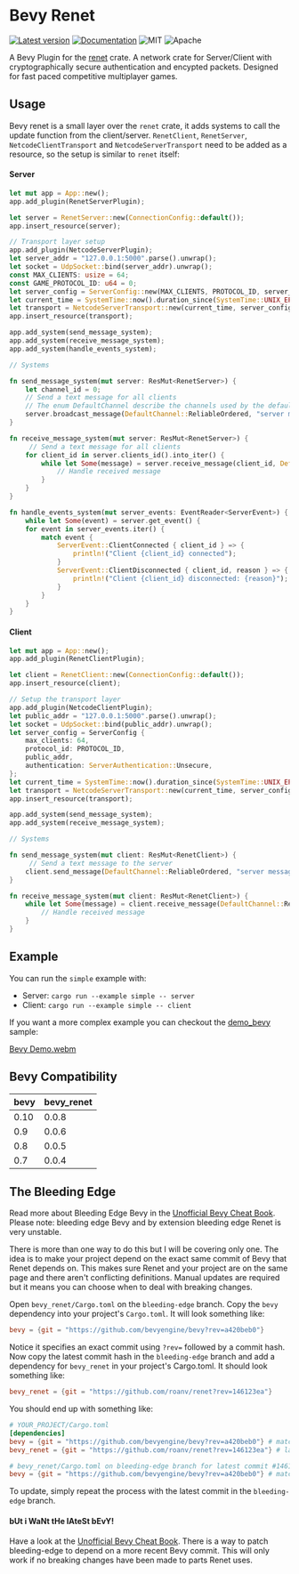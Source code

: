 # Bevy Renet
[![Latest version](https://img.shields.io/crates/v/bevy_renet.svg)](https://crates.io/crates/bevy_renet)
[![Documentation](https://docs.rs/bevy_renet/badge.svg)](https://docs.rs/bevy_renet)
![MIT](https://img.shields.io/badge/license-MIT-blue.svg)
![Apache](https://img.shields.io/badge/license-Apache-blue.svg)

A Bevy Plugin for the [renet](https://github.com/lucaspoffo/renet) crate.
A network crate for Server/Client with cryptographically secure authentication and encypted packets.
Designed for fast paced competitive multiplayer games.

## Usage
Bevy renet is a small layer over the `renet` crate, it adds systems to call the update function from the client/server. `RenetClient`, `RenetServer`, `NetcodeClientTransport` and `NetcodeServerTransport` need to be added as a resource, so the setup is similar to `renet` itself:

#### Server
```rust
let mut app = App::new();
app.add_plugin(RenetServerPlugin);

let server = RenetServer::new(ConnectionConfig::default());
app.insert_resource(server);

// Transport layer setup
app.add_plugin(NetcodeServerPlugin);
let server_addr = "127.0.0.1:5000".parse().unwrap();
let socket = UdpSocket::bind(server_addr).unwrap();
const MAX_CLIENTS: usize = 64;
const GAME_PROTOCOL_ID: u64 = 0;
let server_config = ServerConfig::new(MAX_CLIENTS, PROTOCOL_ID, server_addr, ServerAuthentication::Unsecure);
let current_time = SystemTime::now().duration_since(SystemTime::UNIX_EPOCH).unwrap();
let transport = NetcodeServerTransport::new(current_time, server_config, socket).unwrap();
app.insert_resource(transport);

app.add_system(send_message_system);
app.add_system(receive_message_system);
app.add_system(handle_events_system);

// Systems

fn send_message_system(mut server: ResMut<RenetServer>) {
    let channel_id = 0;
    // Send a text message for all clients
    // The enum DefaultChannel describe the channels used by the default configuration
    server.broadcast_message(DefaultChannel::ReliableOrdered, "server message".as_bytes().to_vec());
}

fn receive_message_system(mut server: ResMut<RenetServer>) {
     // Send a text message for all clients
    for client_id in server.clients_id().into_iter() {
        while let Some(message) = server.receive_message(client_id, DefaultChannel::ReliableOrdered) {
            // Handle received message
        }
    }
}

fn handle_events_system(mut server_events: EventReader<ServerEvent>) {
    while let Some(event) = server.get_event() {
    for event in server_events.iter() {
        match event {
            ServerEvent::ClientConnected { client_id } => {
                println!("Client {client_id} connected");
            }
            ServerEvent::ClientDisconnected { client_id, reason } => {
                println!("Client {client_id} disconnected: {reason}");
            }
        }
    }
}
```

#### Client
```rust
let mut app = App::new();
app.add_plugin(RenetClientPlugin);

let client = RenetClient::new(ConnectionConfig::default());
app.insert_resource(client);

// Setup the transport layer
app.add_plugin(NetcodeClientPlugin);
let public_addr = "127.0.0.1:5000".parse().unwrap();
let socket = UdpSocket::bind(public_addr).unwrap();
let server_config = ServerConfig {
    max_clients: 64,
    protocol_id: PROTOCOL_ID,
    public_addr,
    authentication: ServerAuthentication::Unsecure,
};
let current_time = SystemTime::now().duration_since(SystemTime::UNIX_EPOCH).unwrap();
let transport = NetcodeServerTransport::new(current_time, server_config, socket).unwrap();
app.insert_resource(transport);

app.add_system(send_message_system);
app.add_system(receive_message_system);

// Systems

fn send_message_system(mut client: ResMut<RenetClient>) {
     // Send a text message to the server
    client.send_message(DefaultChannel::ReliableOrdered, "server message".as_bytes().to_vec());
}

fn receive_message_system(mut client: ResMut<RenetClient>) {
    while let Some(message) = client.receive_message(DefaultChannel::ReliableOrdered) {
        // Handle received message
    }
}
```

## Example

You can run the `simple` example with:
* Server: `cargo run --example simple -- server`
* Client: `cargo run --example simple -- client`

If you want a more complex example you can checkout the [demo_bevy](https://github.com/lucaspoffo/renet/tree/master/demo_bevy) sample:

[Bevy Demo.webm](https://user-images.githubusercontent.com/35241085/180664609-f8c969e0-d313-45c0-9c04-8a116896d0bd.webm)

## Bevy Compatibility

|bevy|bevy_renet|
|---|---|
|0.10|0.0.8|
|0.9|0.0.6|
|0.8|0.0.5|
|0.7|0.0.4|

## The Bleeding Edge

Read more about Bleeding Edge Bevy in the [Unofficial Bevy Cheat Book](https://bevy-cheatbook.github.io/setup/bevy-git.html). Please note: bleeding edge Bevy and by extension bleeding edge Renet is very unstable.

There is more than one way to do this but I will be covering only one. The idea is to make your project depend on the exact same commit of Bevy that Renet depends on. This makes sure Renet and your project are on the same page and there aren't conflicting definitions. Manual updates are required but it means you can choose when to deal with breaking changes.

Open `bevy_renet/Cargo.toml` on the `bleeding-edge` branch. Copy the `bevy` dependency into your project's `Cargo.toml`. It will look something like:
```toml 
bevy = {git = "https://github.com/bevyengine/bevy?rev=a420beb0"}
```
Notice it specifies an exact commit using `?rev=` followed by a commit hash. Now copy the latest commit hash in the `bleeding-edge` branch and add a dependency for `bevy_renet` in your project's Cargo.toml. It should look something like:
```toml 
bevy_renet = {git = "https://github.com/roanv/renet?rev=146123ea"}
```

You should end up with something like:

```toml
# YOUR_PROJECT/Cargo.toml
[dependencies]
bevy = {git = "https://github.com/bevyengine/bevy?rev=a420beb0"} # matching bevy/main commit
bevy_renet = {git = "https://github.com/roanv/renet?rev=146123ea"} # latest bleeding-edge commit 
```
```toml
# bevy_renet/Cargo.toml on bleeding-edge branch for latest commit #146123ea
bevy = {git = "https://github.com/bevyengine/bevy?rev=a420beb0"} # matching bevy/main commit
```

To update, simply repeat the process with the latest commit in the `bleeding-edge` branch.

#### bUt i WaNt tHe lAteSt bEvY!

Have a look at the [Unofficial Bevy Cheat Book](https://bevy-cheatbook.github.io/setup/bevy-git.html). There is a way to patch bleeding-edge to depend on a more recent Bevy commit. This will only work if no breaking changes have been made to parts Renet uses.